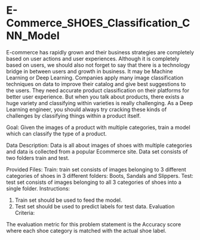 # E-Commerce_SHOES_Classification_CNN_Model
E-commerce has rapidly grown and their business strategies are completely based on user actions and user experiences. Although it is completely based on users, we should also not forget to say that there is a technology bridge in between users and growth in business. It may be Machine Learning or Deep Learning. Companies apply many image classification techniques on data to improve their catalog and give best suggestions to the users. They need accurate product classification on their platforms for better user experience. But when you talk about products, there exists a huge variety and classifying within varieties is really challenging. As a Deep Learning engineer, you should always try cracking these kinds of challenges by classifying things within a product itself.

Goal:
Given the images of a product with multiple categories, train a model which can classify the type of a product.

Data Description:
Data is all about images of shoes with multiple categories and data is collected from a popular Ecommerce site. Data set consists of two folders train and test.

Provided Files:
Train: train set consists of images belonging to 3 different categories of shoes in 3 different folders: Boots, Sandals and Slippers.
Test: test set consists of images belonging to all 3 categories of shoes into a single folder.
Instructions:

1. Train set should be used to feed the model.
2. Test set should be used to predict labels for test data.
Evaluation Criteria: 

The evaluation metric for this problem statement is the Accuracy score
where each shoe category is matched with the actual shoe label.
